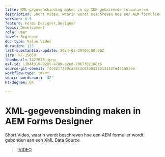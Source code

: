 ```yaml
---
title: XML-gegevensbinding maken in op XDP gebaseerde formulieren
description: Short Video, waarin wordt beschreven hoe een AEM formulier wordt gebonden aan een XML Data Source
version: 6.5
feature: Forms Designer,Designer
topic: Development
role: User
level: Beginner
doc-type: Value Video
duration: 125
last-substantial-update: 2024-02-29T00:00:00Z
jira: KT-15058
thumbnail: 3427625.jpeg
exl-id: 11b4f319-9285-478b-a2ed-7967f02108c6
source-git-commit: f4c621f3a9caa8c2c64b8323312343fe421a5aee
workflow-type: tm+mt
source-wordcount: '42'
ht-degree: 0%

---
```


# XML-gegevensbinding maken in AEM Forms Designer

Short Video, waarin wordt beschreven hoe een AEM formulier wordt gebonden aan een XML Data Source

>[!VIDEO](https://video.tv.adobe.com/v/3427625/?learn=on)
